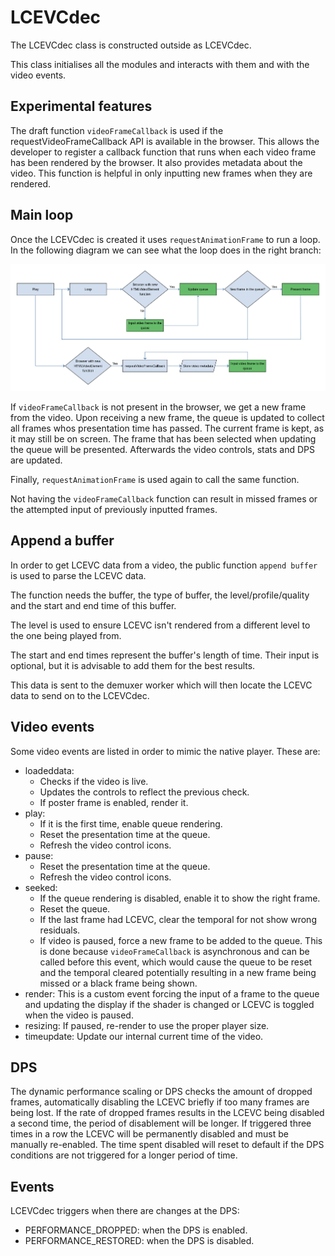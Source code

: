 # LCEVCdec

The LCEVCdec class is constructed outside as LCEVCdec.

This class initialises all the modules and interacts with them and with the
video events.

## Experimental features

The draft function `videoFrameCallback` is used if the requestVideoFrameCallback API
is available in the browser. This allows the developer to register a callback function that runs 
when each video frame has been rendered by the browser. It also provides metadata about the video. 
This function is helpful in only inputting new frames when they are rendered.

## Main loop

Once the LCEVCdec is created it uses `requestAnimationFrame` to run a loop. In
the following diagram we can see what the loop does in the right branch:

![alt text](assets/video_flow.png "Video flow")

If `videoFrameCallback` is not present in the browser, we get a new frame
from the video. Upon receiving a new frame, the queue is updated
to collect all frames whos presentation time has passed. The current
frame is kept, as it may still be on screen. The frame that has been
selected when updating the queue will be presented. Afterwards
the video controls, stats and DPS are updated.

Finally, `requestAnimationFrame` is used again to call the same function.

Not having the `videoFrameCallback` function can result in missed frames or the attempted input of
previously inputted frames. 

## Append a buffer

In order to get LCEVC data from a video, the public function `append buffer` is
used to parse the LCEVC data.

The function needs the buffer, the type of buffer, the level/profile/quality
and the start and end time of this buffer.

The level is used to ensure LCEVC isn't rendered from a different level to the one being played from.

The start and end times represent the buffer's length of time. Their input is optional, but it is advisable to add them for the best results.

This data is sent to the demuxer worker which will then locate the LCEVC data to send on to the LCEVCdec.

## Video events

Some video events are listed in order to mimic the native player. These are:

* loadeddata:
  * Checks if the video is live.
  * Updates the controls to reflect the previous check.
  * If poster frame is enabled, render it.
* play:
  * If it is the first time, enable queue rendering.
  * Reset the presentation time at the queue.
  * Refresh the video control icons.
* pause:
  * Reset the presentation time at the queue.
  * Refresh the video control icons.
* seeked:
  * If the queue rendering is disabled, enable it to show the right frame.
  * Reset the queue.
  * If the last frame had LCEVC, clear the temporal for not show wrong
    residuals.
  * If video is paused, force a new frame to be added to the queue. This is done
    because `videoFrameCallback` is asynchronous and can be called before this
    event, which would cause the queue to be reset and the temporal cleared potentially resulting in a
    new frame being missed or a black frame being shown.
* render: This is a custom event forcing the input of a frame to the queue
  and updating the display if the shader is changed or LCEVC is toggled when the video is paused.
* resizing: If paused, re-render to use the proper player size.
* timeupdate: Update our internal current time of the video.

## DPS

The dynamic performance scaling or DPS checks the amount of dropped frames, automatically
disabling the LCEVC briefly if too many frames are being lost. If the rate of dropped frames
results in the LCEVC being disabled a second time, the period of disablement will be longer. 
If triggered three times in a row the LCEVC will be permanently disabled and must be manually re-enabled.
The time spent disabled will reset to default if the DPS conditions are not triggered for a longer period of time. 

## Events

LCEVCdec triggers when there are changes at the DPS:

* PERFORMANCE_DROPPED: when the DPS is enabled.
* PERFORMANCE_RESTORED: when the DPS is disabled.
